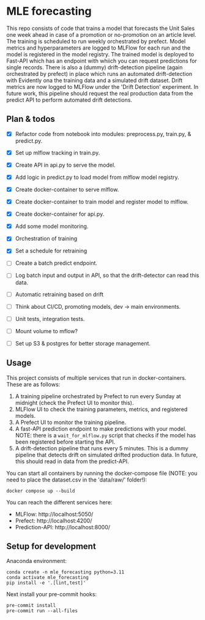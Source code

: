 
# MLE forecasting

This repo consists of code that trains a model that forecasts the Unit Sales one week ahead in case of a promotion or no-promotion on an article level. The training is scheduled to run weekly orchestrated by prefect. Model metrics and hyperparameters are logged to MLFlow for each run and the model is registered in the model registry. The trained model is deployed to Fast-API which has an endpoint with whiich you can request predictions for single records. There is also a (dummy) drift-detection pipeline (again orchestrated by prefect) in place which runs an automated drift-detection with Evidently ona the training data and a simulated drift dataset. Drift metrics are now logged to MLFlow under the 'Drift Detection' experiment. In future work, this pipeline should request the real production data from the predict API to perform automated drift detections.


## Plan & todos

- [x] Refactor code from notebook into modules: preprocess.py, train.py, & predict.py.
- [x] Set up mlflow tracking in train.py.
- [x] Create API in api.py to serve the model.
- [x] Add logic in predict.py to load model from mlflow model registry.
- [x] Create docker-container to serve mlflow.
- [x] Create docker-container to train model and register model to mlflow.
- [x] Create docker-container for api.py.
- [x] Add some model monitoring.
- [x] Orchestration of training
- [x] Set a schedule for retraining
- [ ] Create a batch predict endpoint.
- [ ] Log batch input and output in API, so that the drift-detector can read this data.
- [ ] Automatic retraining based on drift
- [ ] Think about CI/CD, promoting models, dev -> main environments.
- [ ] Unit tests, integration tests.
- [ ] Mount volume to mflow?
- [ ] Set up S3 & postgres for better storage management.


## Usage

This project consists of multiple services that run in docker-containers. These are as follows:

1. A training pipeline orchestrated by Prefect to run every Sunday at midnight (check the Prefect UI to monitor this).
2. MLFlow UI to check the training parameters, metrics, and registered models.
3. A Prefect UI to monitor the training pipeline.
4. A fast-API prediction endpoint to make predictions with your model. NOTE: there is a `wait_for_mlflow.py` script that checks if the model has been registered before starting the API.
5. A drift-detection pipeline that runs every 5 minutes. This is a dummy pipeline that detects drift on simulated drifted production data. In future, this should read in data from the predict-API. 

You can start all containers by running the docker-compose file (NOTE: you need to place the dataset.csv in the 'data/raw/' folder!):

```
docker compose up --build
```

You can reach the different services here:

- MLFlow: http://localhost:5050/
- Prefect: http://localhost:4200/
- Prediction-API: http://localhost:8000/


## Setup for development

Anaconda environment:
```
conda create -n mle_forecasting python=3.11
conda activate mle_forecasting
pip install -e '.[lint,test]'
```

Next install your pre-commit hooks:
```
pre-commit install
pre-commit run --all-files
```
